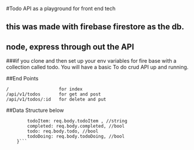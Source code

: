 #Todo API as a playground for front end tech

## this was made with firebase firestore as the db. 
## node, express through out the API

###if you clone and then set up your env variables for fire base with a collection called todo. You will have a basic To do crud API up and running.

##End Points

    /                   for index
    /api/v1/todos       for get and post
    /api/v1/todos/:id   for delete and put

##Data Structure below

```const data = {
        todoItem: req.body.todoItem , //string
        completed: req.body.completed, //bool
        todo: req.body.todo, //bool
        todoDoing: req.body.todoDoing, //bool 
    }```